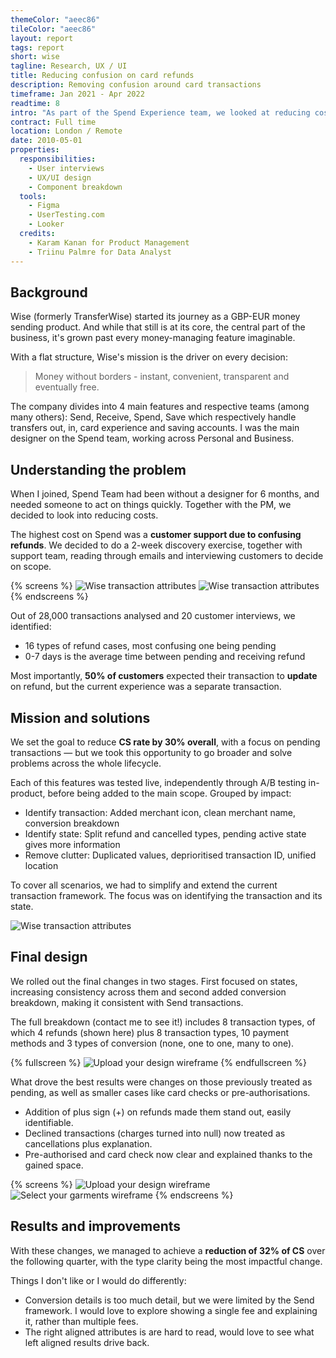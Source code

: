 ```yaml
---
themeColor: "aeec86"
tileColor: "aeec86"
layout: report
tags: report
short: wise
tagline: Research, UX / UI
title: Reducing confusion on card refunds
description: Removing confusion around card transactions
timeframe: Jan 2021 - Apr 2022
readtime: 8
intro: "As part of the Spend Experience team, we looked at reducing costs across the entire transaction lifecycle. "
contract: Full time
location: London / Remote
date: 2010-05-01
properties:
  responsibilities:
    - User interviews
    - UX/UI design
    - Component breakdown
  tools:
    - Figma
    - UserTesting.com
    - Looker
  credits:
    - Karam Kanan for Product Management
    - Triinu Palmre for Data Analyst
---
```


## Background

Wise (formerly TransferWise) started its journey as a GBP-EUR money sending product. And while that still is at its core, the central part of the business, it's grown past every money-managing feature imaginable.

With a flat structure, Wise's mission is the driver on every decision:
> Money without borders - instant, convenient, transparent and eventually free.

The company divides into 4 main features and respective teams (among many others): Send, Receive, Spend, Save which respectively handle transfers out, in, card experience and saving accounts. I was the main designer on the Spend team, working across Personal and Business.

## Understanding the problem

When I joined, Spend Team had been without a designer for 6 months, and needed someone to act on things quickly. Together with the PM, we decided to look into reducing costs. 

The highest cost on Spend was a **customer support due to confusing refunds**. We decided to do a 2-week discovery exercise, together with support team, reading through emails and interviewing customers to decide on scope.

{% screens %}
<img class="lazyload" data-src="{{ '/images/case-studies/wise/customer_journey.png' | url }}" alt="Wise transaction attributes"/>
<img class="lazyload" data-src="{{ '/images/case-studies/wise/consolidating_reasons.png' | url }}" alt="Wise transaction attributes"/>
{% endscreens %}

Out of 28,000 transactions analysed and 20 customer interviews, we identified:
- 16 types of refund cases, most confusing one being pending
- 0-7 days is the average time between pending and receiving refund

Most importantly, **50% of customers** expected their transaction to **update** on refund, but the current experience was a separate transaction.


## Mission and solutions

We set the goal to reduce **CS rate by 30% overall**, with a focus on pending transactions — but we took this opportunity to go broader and solve problems across the whole lifecycle.

Each of this features was tested live, independently through A/B testing in-product, before being added to the main scope. Grouped by impact:
- Identify transaction: Added merchant icon, clean merchant name, conversion breakdown
- Identify state: Split refund and cancelled types, pending active state gives more information
- Remove clutter: Duplicated values, deprioritised transaction ID, unified location

To cover all scenarios, we had to simplify and extend the current transaction framework. The focus was on identifying the transaction and its state.

<img class="lazyload" data-src="{{ '/images/case-studies/wise/transaction_attributes.png' | url }}" alt="Wise transaction attributes"/>


## Final design

We rolled out the final changes in two stages. First focused on states, increasing consistency across them and second added conversion breakdown, making it consistent with Send transactions.

The full breakdown (contact me to see it!) includes 8 transaction types, of which 4 refunds (shown here) plus 8 transaction types, 10 payment methods and 3 types of conversion (none, one to one, many to one).

<div id="tldr"></div>

{% fullscreen %}
<img class="lazyload" data-src="{{ '/images/case-studies/wise/redesign.png' | url }}" alt="Upload your design wireframe"/>
{% endfullscreen %}

What drove the best results were changes on those previously treated as pending, as well as smaller cases like card checks or pre-authorisations.
- Addition of plus sign (+) on refunds made them stand out, easily identifiable.
- Declined transactions (charges turned into null) now treated as cancellations plus explanation.
- Pre-authorised and card check now clear and explained thanks to the gained space.

{% screens %}
<img class="lazyload" data-src="{{ '/images/case-studies/wise/refund.png' | url }}" alt="Upload your design wireframe"/>
<img class="lazyload" data-src="{{ '/images/case-studies/wise/checked.png' | url }}" alt="Select your garments wireframe"/>
{% endscreens %}


## Results and improvements

With these changes, we managed to achieve a **reduction of 32% of CS** over the following quarter, with the type clarity being the most impactful change.

Things I don't like or I would do differently:
- Conversion details is too much detail, but we were limited by the Send framework. I would love to explore showing a single fee and explaining it, rather than multiple fees.
- The right aligned attributes is are hard to read, would love to see what left aligned results drive back.